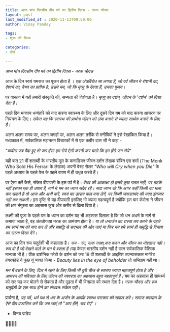 ```yaml
---
title: आज पांच दिवसीय दीप पर्व का द्वितीय दिवस - नरक चौदस
layout: post
last_modified_at : 2020-11-13T09:59:00
author: Vinay Pandey

tags:
- शुक्र की फिक्र

categories:
- दीर्घ

---
```


*आज पांच दिवसीय दीप पर्व का द्वितीय दिवस - नरक चौदस*

आज के दिन स्वयं यमराज का पूजन होता है । *एक अंतर्विरोध सा लगता है, जो पर्व जीवन मे रोशनी का, ऐश्वर्य का, वैभव का प्रतीक है, उसमे यम, जो कि मृत्यु के देवता हैं, उनका पूजन।* 

पर वास्तव में यही हमारी संस्कृति की, सभ्यता की विशेषता है। *मृत्यु का दर्शन, जीवन के 'दर्शन' को दिशा देता है।*  

पहले दिन भगवान धन्वंतरि को याद करना स्वास्थ्य के लिए और दूसरे दिन यम को याद करना आचरण पर नियंत्रण के लिए। *संकेत यह कि स्वास्थ की प्रार्थना जीवन को लंबा बनाने से ज्यादा सार्थक बनाने के लिए है।*

अलग अलग समय पर, अलग जगहों पर, अलग अलग तरीके से मनीषियों ने इसे रेखांकित किया है। मध्यकाल में, सर्वकालिक महानतम विचारकों में से एक कबीर दास जी ने कहा -

_*"कबीरा जब पैदा हुए*_
_*तो जग हँसा हम रोये*_
_*ऐसी करनी कर चलो*_
_*कि हम हँसे जग रोये"*_

यही बात 21 वीं शताब्दी के भारतीय मूल के कनाडियन जीवन दर्शन लेखक रॉबिन एस शर्मा (The Monk Who Sold His Ferrari के लेखक) अपनी बेस्ट सेलर _"Who will Cry when you Die"_ के पहले अध्याय के पहले पेज के पहले वाक्य में ही उधृत करते हैं। 

पर ऐसा करें कैसे, संकेत दीपावली के इस पर्व में है। *वैभव की आकांक्षा हो इसमे कुछ गलत नही, पर भटके नहीं इसका एक ही उपाय है, मार्ग मे यम का ध्यान सदैव रहै। सदा ध्यान रहे कि अगर कहीं किसी का भला कर सकते है तो आज और अभी करें, स्वयं का उत्सव कल मना लेगें, पर किसी जरूरतमंद की मदद इंतजार नही कर सकती।* इस दृष्टि से यह दीपावली इसलिए भी ज्यादा महत्वपूर्ण है क्योंकि इस बार कॅरोना ने जीवन की क्षण भंगुरता का अहसास कुछ और करीब से दिला दिया है। 

लक्ष्मी की पूजा के पहले यम के ध्यान का दर्शन यह भी अहसास दिलाता है कि जो धन अधर्म के मार्ग से कमाया जाता है, वह अंततोगत्वा नरक का आमंत्रण होता है। *या तो धनार्जन का रास्ता तय करने के पहले हम स्वयं यम को याद कर लें और सम्रद्धि से सद्भाव की ओर जाएं या फिर यम हमे स्वयं ही समृद्धि से विनाश का रास्ता दिखा देंगे।*

आज का दिन रूप चतुर्दशी भी कहलाता है। *रूप -  रंग, नाक नख्श,कद वजन और यौवन का मोहताज नही। रूप वो है जो देखने वाले के मन मे बसता है*।यह केवल भारतीय दर्शन नही है वरन सर्वकालिक वैश्विक मान्यता भी है। ग्रीक दार्शनिक प्लेटो के दर्शन को जब 19 वीं शताब्दी के आइरिश उपन्यासकार मार्गरेट हंगरफोर्ड  ने कुछ यूं व्यक्त किया - _Beauty lies in the eye of beholder_  तो अभिप्राय यही था। 

*मन में बसने के लिए, दिल मे रहने के लिए किसी भी दूरी चीज से स्वभाव ज्यादा महत्वपूर्ण होता है और आचरण की पवित्रता के लिए जीवन की नश्वरता का अहसास बहुत महत्वपूर्ण है।* यम का अहसास ही सामर्थ्य को सर चढ़ कर बोलने से रोकता है और दृढ़ता में भी विनम्रता को स्थान देता है। *नरक चौदस और रूप चतुर्दशी के एक साथ होने का संभवतः संकेत यही।*

प्रार्थना है, 
*यह पर्व, धर्म पथ से धन के अर्जन के आपके स्वस्थ पराक्रम को सफल करे। समाज कल्याण के ऐसे दीप प्रज्वलित करें कि जब जाएं तो _"आप हँसे, सब रोएं_"।*

- विनय पांडेय

🙏🌷🌷🙏
